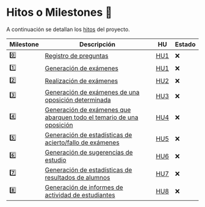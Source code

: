 # Hitos o Milestones 🚩

A continuación se detallan los [hitos](https://github.com/edusegrich/OpoTests/milestones) del proyecto.  
  
Milestone | Descripción | HU | Estado
----------|-------------|----|-------
0️⃣ | [Registro de preguntas](https://github.com/edusegrich/OpoTests/milestone/9) | [HU1](https://github.com/edusegrich/OpoTests/issues/2) | ❌
1️⃣ | [Generación de exámenes](https://github.com/edusegrich/OpoTests/milestone/1) | [HU1](https://github.com/edusegrich/OpoTests/issues/2) | ❌
2️⃣ | [Realización de exámenes](https://github.com/edusegrich/OpoTests/milestone/2) | [HU2](https://github.com/edusegrich/OpoTests/issues/3) | ❌
3️⃣ | [Generación de exámenes de una oposición determinada](https://github.com/edusegrich/OpoTests/milestone/3) | [HU3](https://github.com/edusegrich/OpoTests/issues/4) | ❌
4️⃣ | [Generación de exámenes que abarquen todo el temario de una oposición](https://github.com/edusegrich/OpoTests/milestone/4) | [HU4](https://github.com/edusegrich/OpoTests/issues/5) | ❌
5️⃣ | [Generación de estadísticas de acierto/fallo de exámenes](https://github.com/edusegrich/OpoTests/milestone/5) | [HU5](https://github.com/edusegrich/OpoTests/issues/6) | ❌
6️⃣ | [Generación de sugerencias de estudio](https://github.com/edusegrich/OpoTests/milestone/6) | [HU6](https://github.com/edusegrich/OpoTests/issues/7) | ❌
7️⃣ | [Generación de estadísticas de resultados de alumnos](https://github.com/edusegrich/OpoTests/milestone/7) | [HU7](https://github.com/edusegrich/OpoTests/issues/8) | ❌
8️⃣ | [Generación de informes de actividad de estudiantes](https://github.com/edusegrich/OpoTests/milestone/8) | [HU8](https://github.com/edusegrich/OpoTests/issues/9) | ❌
